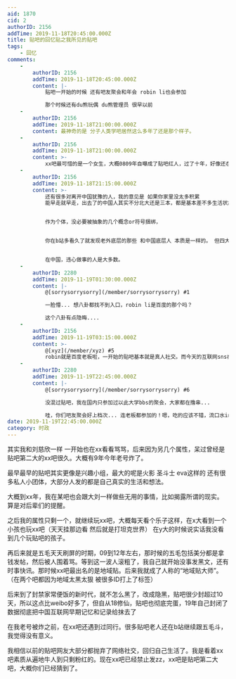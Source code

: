 ```yaml
---
aid: 1870
cid: 2
authorID: 2156
addTime: 2019-11-18T20:45:00.000Z
title: 贴吧的回忆贴之我所见的贴吧
tags:
    - 回忆
comments:
    -
        authorID: 2156
        addTime: 2019-11-18T20:45:00.000Z
        content: |-
            贴吧一开始的时候 还有吧友聚会和年会 robin li也会参加

            那个时候还有du熊玩偶 du熊管理员 很早以前
    -
        authorID: 2156
        addTime: 2019-11-18T21:00:00.000Z
        content: 最神奇的是 分子人类学吧居然这么多年了还是那个样子。
    -
        authorID: 2156
        addTime: 2019-11-18T21:00:00.000Z
        content: >-
            xx吧最可惜的是一个女生，大概0809年自曝成了贴吧红人，过了十年，好像还在玩贴吧（失败啊）。那个女孩发帖有自己的格式（你已经猜到是哪个吧了），很久以前她就在国外生活，我估计现在就是做中x贸易的人。
    -
        authorID: 2156
        addTime: 2019-11-18T21:15:00.000Z
        content: >-
            还有很多对离开中国犹豫的人，我的意见是 如果你家里没太多积累
            能早走就早走，出去了的中国人其实不分北大还是三本，都是基本差不多生活状态，在西方世界得宠的终究是少数，以及某些zz正确因素。但是是真的好，我感觉到了那种不必担心食物水空气污染的好处。


            作为个体，没必要被抽象的几个概念or符号捆绑，


            你在b站多看久了就发现老外底层的那些 和中国底层人 本质是一样的。 但四大自由的好处是给你人生更多的路选择。


            在中国，违心做事的人是大多数。
    -
        authorID: 2280
        addTime: 2019-11-19T01:30:00.000Z
        content: |-
            @[sorrysorrysorry](/member/sorrysorrysorry) #1

            一脸懵... 想八卦都找不到入口，robin li是百度的那个吗？

            这个八卦有点隐晦....
    -
        authorID: 2156
        addTime: 2019-11-19T03:15:00.000Z
        content: >-
            @[xyz](/member/xyz) #5
            robin就是百度老板啦，一开始的贴吧基本就是真人社交。而今天的互联网sns在我看来都是娱乐别人以及被娱乐，丧失了交流本质
    -
        authorID: 2280
        addTime: 2019-11-19T22:45:00.000Z
        content: |-
            @[sorrysorrysorry](/member/sorrysorrysorry) #6

            没混过贴吧，我在国内只参加过以此大学bbs的聚会，大家都在撸串...

            哇，你们吧友聚会好上档次... 连老板都参加的！嗯，吃的应该不错，流口水ing...
date: 2019-11-19T22:45:00.000Z
category: 时政
---
```


其实我和刘慈欣一样 一开始也在xx看看骂骂，后来因为另几个属性，呆过曾经是贴吧第二大的xx吧很久。大概有9年今年老号炸了。

最早最早的贴吧其实更像是兴趣小组，最大的呢是火影 圣斗士 eva这样的 还有很多私人小团体，大部分人发的都是自己真实的生活和想法。

大概到xx年，我在某吧也会跟大刘一样做些无用的事情，比如揭露所谓的现实。 算是对后辈们的提醒。

之后我的属性只剩一个，就继续玩xx吧，大概每天看个乐子这样，在x大看到一个小孩也玩xx吧（天天挂那边看 然后就是打坦克世界） 在y大的时候说实话我没看到几个玩贴吧的孩子。

再后来就是五毛天天刷屏的时期，09到12年左右，那时候的五毛包括美分都是拿钱发帖，然后被人围着骂。等到这一波人滚粗了，我自己就开始没事发黑文，还有时事快讯。那时候xx吧最出名的是地域贴。后来我就成了人称的“地域贴大师”。（在两个吧都因为地域太黑太狠 被很多ID打上了标签）

后来到了封禁家常便饭的新时代，就不怎么黑了，改成隐黑，贴吧很少封超过10天，所以这点比weibo好多了，但自从18修仙，贴吧也彻底完蛋，19年自己封闭了数据彻底把中国互联网早期记忆和记录给抹去了

在我老号被炸之前，在xx吧还遇到过同行。很多贴吧老人还在b站继续跟五毛斗，我觉得没有意义。

我相信以前的贴吧网友大部分都抛弃了网络社交，回归自己生活了。我是看着xx吧素质从遍地牛人到只剩粉红的。现在xx吧已经禁止发zz，xx吧是贴吧第二大吧，大概你们已经猜到了。
